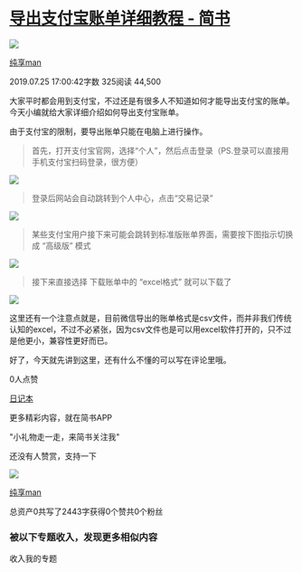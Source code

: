 # [导出支付宝账单详细教程 - 简书](https://www.jianshu.com/p/1cd4f6e5f007)

[![](https://cdn2.jianshu.io/assets/default_avatar/8-a356878e44b45ab268a3b0bbaaadeeb7.jpg)](https://www.jianshu.com/u/3c4375a0df4a)

[纯享man](https://www.jianshu.com/u/3c4375a0df4a)

2019.07.25 17:00:42字数 325阅读 44,500

大家平时都会用到支付宝，不过还是有很多人不知道如何才能导出支付宝的账单。今天小编就给大家详细介绍如何导出支付宝账单。

由于支付宝的限制，要导出账单只能在电脑上进行操作。

> 首先，打开支付宝官网，选择“个人”，然后点击登录（PS.登录可以直接用手机支付宝扫码登录，很方便）

![](https://upload-images.jianshu.io/upload_images/18789568-48d71bf293c0d659.png?imageMogr2/auto-orient/strip|imageView2/2/w/722/format/png)

> 登录后网站会自动跳转到个人中心，点击“交易记录”

![](https://upload-images.jianshu.io/upload_images/18789568-246fcb84ab14c745.png?imageMogr2/auto-orient/strip|imageView2/2/w/734/format/png)

> 某些支付宝用户接下来可能会跳转到标准版账单界面，需要按下图指示切换成 “高级版” 模式

![](https://upload-images.jianshu.io/upload_images/18789568-aab6b5efcb2562b2.png)

> 接下来直接选择 下载账单中的 “excel格式” 就可以下载了

![](https://upload-images.jianshu.io/upload_images/18789568-a2a3331735442d34.png)

这里还有一个注意点就是，目前微信导出的账单格式是csv文件，而并非我们传统认知的excel，不过不必紧张，因为csv文件也是可以用excel软件打开的，只不过是他更小，兼容性更好而已。

好了，今天就先讲到这里，还有什么不懂的可以写在评论里哦。

0人点赞

[日记本](https://www.jianshu.com/nb/38684742)

更多精彩内容，就在简书APP

"小礼物走一走，来简书关注我"

还没有人赞赏，支持一下

[![  ](https://cdn2.jianshu.io/assets/default_avatar/8-a356878e44b45ab268a3b0bbaaadeeb7.jpg)](https://www.jianshu.com/u/3c4375a0df4a)

[纯享man](https://www.jianshu.com/u/3c4375a0df4a "纯享man")

总资产0共写了2443字获得0个赞共0个粉丝

### 被以下专题收入，发现更多相似内容

收入我的专题
